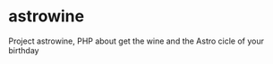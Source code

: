 astrowine
=========

Project astrowine, PHP about get the wine and the Astro cicle of your birthday
